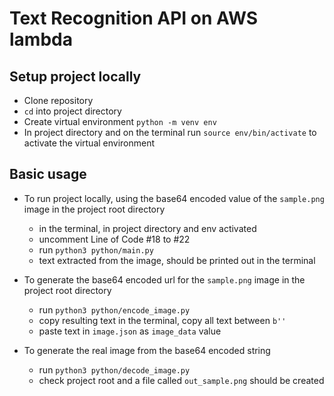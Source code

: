 # Text Recognition API on AWS lambda

## Setup project locally
- Clone repository
- `cd` into project directory
- Create virtual environment `python -m venv env`
- In project directory and on the terminal run `source env/bin/activate` to activate the virtual environment

## Basic usage
- To run project locally, using the base64 encoded value of the `sample.png` image in the project root directory
  - in the terminal, in project directory and env activated
  - uncomment Line of Code #18 to #22
  - run `python3 python/main.py`
  - text extracted from the image, should be printed out in the terminal
 
- To generate the base64 encoded url for the `sample.png` image in the project root directory
  - run `python3 python/encode_image.py`
  - copy resulting text in the terminal, copy all text between `b''`
  - paste text in `image.json` as `image_data` value

- To generate the real image from the base64 encoded string
  - run `python3 python/decode_image.py`
  - check project root and a file called `out_sample.png` should be created